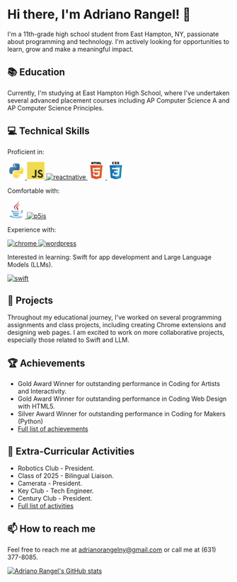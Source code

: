 # Hi there, I'm Adriano Rangel! 👋

I'm a 11th-grade high school student from East Hampton, NY, passionate about programming and technology. I'm actively looking for opportunities to learn, grow and make a meaningful impact.

## 📚 Education

Currently, I'm studying at East Hampton High School, where I've undertaken several advanced placement courses including AP Computer Science A and AP Computer Science Principles. 

## 💻 Technical Skills

Proficient in:
<p align="left">
  <a href="https://www.python.org/" target="_blank">
    <img src="https://raw.githubusercontent.com/devicons/devicon/master/icons/python/python-original.svg" alt="python" width="40" height="40"/>
  </a>
  <a href="https://developer.mozilla.org/en-US/docs/Web/JavaScript" target="_blank">
    <img src="https://raw.githubusercontent.com/devicons/devicon/master/icons/javascript/javascript-original.svg" alt="javascript" width="40" height="40"/>
  </a>
  <a href="https://reactnative.dev/" target="_blank">
    <img src="https://reactnative.dev/img/header_logo.svg" alt="reactnative" width="40" height="40"/>
  </a>
  <a href="https://developer.mozilla.org/en-US/docs/Web/Guide/HTML/HTML5" target="_blank">
    <img src="https://raw.githubusercontent.com/devicons/devicon/master/icons/html5/html5-original-wordmark.svg" alt="html5" width="40" height="40"/>
  </a>
  <a href="https://developer.mozilla.org/en-US/docs/Web/CSS" target="_blank">
    <img src="https://raw.githubusercontent.com/devicons/devicon/master/icons/css3/css3-original-wordmark.svg" alt="css3" width="40" height="40"/>
  </a>
</p>

Comfortable with:
<p align="left">
  <a href="https://www.java.com" target="_blank">
    <img src="https://raw.githubusercontent.com/devicons/devicon/master/icons/java/java-original.svg" alt="java" width="40" height="40"/>
  </a>
  <a href="https://p5js.org/" target="_blank">
    <img src="https://upload.wikimedia.org/wikipedia/commons/c/c6/P5.js_icon.svg" alt="p5js" width="40" height="40"/>
  </a>
</p>

Experience with:
<p align="left">
  <a href="https://developer.chrome.com/docs/extensions/" target="_blank">
    <img src="https://upload.wikimedia.org/wikipedia/commons/e/e1/Google_Chrome_icon_%28February_2022%29.svg" alt="chrome" width="40" height="40"/>
  </a>
  <a href="https://wordpress.com/" target="_blank">
    <img src="https://www.vectorlogo.zone/logos/wordpress/wordpress-icon.svg" alt="wordpress" width="40" height="40"/>
  </a>
</p>

Interested in learning: Swift for app development and Large Language Models (LLMs).

<p align="left">
  <a href="https://developer.apple.com/swift/" target="_blank">
    <img src="https://www.vectorlogo.zone/logos/swift/swift-icon.svg" alt="swift" width="40" height="40"/>
  </a>
</p>

## 🎯 Projects

Throughout my educational journey, I've worked on several programming assignments and class projects, including creating Chrome extensions and designing web pages. I am excited to work on more collaborative projects, especially those related to Swift and LLM.

## 🏆 Achievements

- Gold Award Winner for outstanding performance in Coding for Artists and Interactivity.
- Gold Award Winner for outstanding performance in Coding Web Design with HTML5.
- Silver Award Winner for outstanding performance in Coding for Makers (Python)
- [Full list of achievements](https://github.com/adrimayy/Adriano-Rangel/blob/main/Adriano%20Rangel's%20Resume.pdf)

## 🚀 Extra-Curricular Activities

- Robotics Club - President.
- Class of 2025 - Bilingual Liaison.
- Camerata - President.
- Key Club - Tech Engineer.
- Century Club - President.
- [Full list of activities](https://github.com/adrimayy/Adriano-Rangel/blob/main/Adriano%20Rangel's%20Resume.pdf)

## 📫 How to reach me

Feel free to reach me at [adrianorangelny@gmail.com](mailto:adrianorangelny@gmail.com) or call me at (631) 377-8085.

[![Adriano Rangel's GitHub stats](https://github-readme-stats.vercel.app/api?username=adrimayy)](https://github.com/anuraghazra/github-readme-stats)

